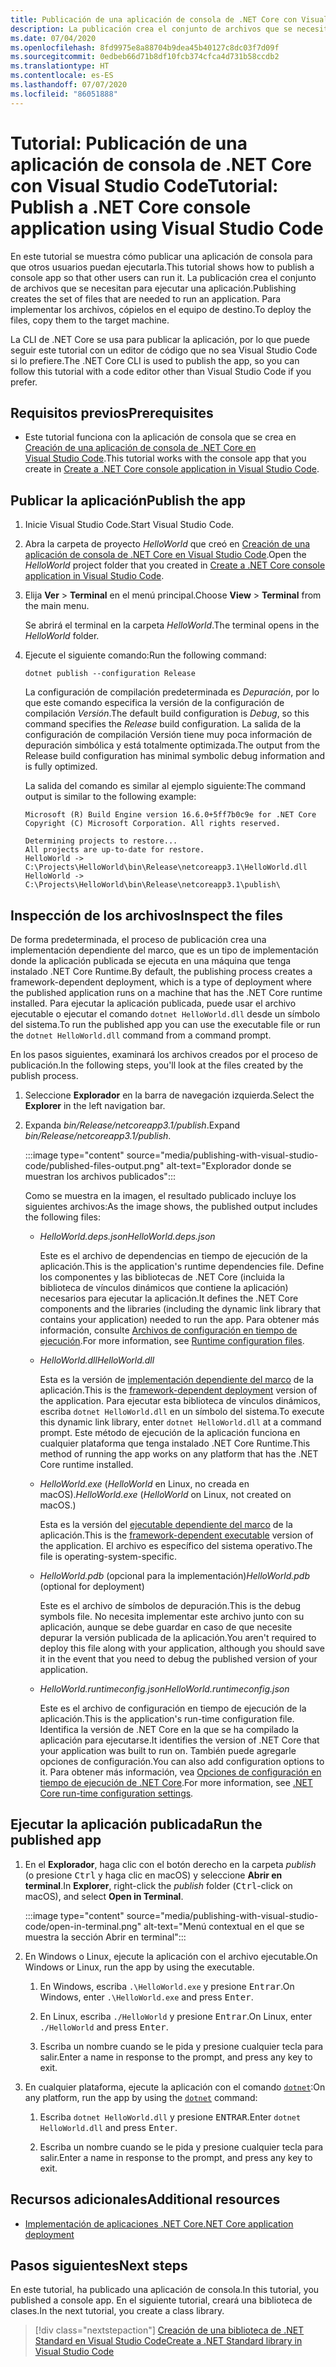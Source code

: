 ```yaml
---
title: Publicación de una aplicación de consola de .NET Core con Visual Studio Code
description: La publicación crea el conjunto de archivos que se necesitan para ejecutar una aplicación de .NET Core.
ms.date: 07/04/2020
ms.openlocfilehash: 8fd9975e8a88704b9dea45b40127c8dc03f7d09f
ms.sourcegitcommit: 0edbeb66d71b8df10fcb374cfca4d731b58ccdb2
ms.translationtype: HT
ms.contentlocale: es-ES
ms.lasthandoff: 07/07/2020
ms.locfileid: "86051888"
---
```

# <a name="tutorial-publish-a-net-core-console-application-using-visual-studio-code"></a><span data-ttu-id="52bff-103">Tutorial: Publicación de una aplicación de consola de .NET Core con Visual Studio Code</span><span class="sxs-lookup"><span data-stu-id="52bff-103">Tutorial: Publish a .NET Core console application using Visual Studio Code</span></span>

<span data-ttu-id="52bff-104">En este tutorial se muestra cómo publicar una aplicación de consola para que otros usuarios puedan ejecutarla.</span><span class="sxs-lookup"><span data-stu-id="52bff-104">This tutorial shows how to publish a console app so that other users can run it.</span></span> <span data-ttu-id="52bff-105">La publicación crea el conjunto de archivos que se necesitan para ejecutar una aplicación.</span><span class="sxs-lookup"><span data-stu-id="52bff-105">Publishing creates the set of files that are needed to run an application.</span></span> <span data-ttu-id="52bff-106">Para implementar los archivos, cópielos en el equipo de destino.</span><span class="sxs-lookup"><span data-stu-id="52bff-106">To deploy the files, copy them to the target machine.</span></span>

<span data-ttu-id="52bff-107">La CLI de .NET Core se usa para publicar la aplicación, por lo que puede seguir este tutorial con un editor de código que no sea Visual Studio Code si lo prefiere.</span><span class="sxs-lookup"><span data-stu-id="52bff-107">The .NET Core CLI is used to publish the app, so you can follow this tutorial with a code editor other than Visual Studio Code if you prefer.</span></span>

## <a name="prerequisites"></a><span data-ttu-id="52bff-108">Requisitos previos</span><span class="sxs-lookup"><span data-stu-id="52bff-108">Prerequisites</span></span>

- <span data-ttu-id="52bff-109">Este tutorial funciona con la aplicación de consola que se crea en [Creación de una aplicación de consola de .NET Core en Visual Studio Code](with-visual-studio-code.md).</span><span class="sxs-lookup"><span data-stu-id="52bff-109">This tutorial works with the console app that you create in [Create a .NET Core console application in Visual Studio Code](with-visual-studio-code.md).</span></span>

## <a name="publish-the-app"></a><span data-ttu-id="52bff-110">Publicar la aplicación</span><span class="sxs-lookup"><span data-stu-id="52bff-110">Publish the app</span></span>

1. <span data-ttu-id="52bff-111">Inicie Visual Studio Code.</span><span class="sxs-lookup"><span data-stu-id="52bff-111">Start Visual Studio Code.</span></span>

1. <span data-ttu-id="52bff-112">Abra la carpeta de proyecto *HelloWorld* que creó en [Creación de una aplicación de consola de .NET Core en Visual Studio Code](with-visual-studio-code.md).</span><span class="sxs-lookup"><span data-stu-id="52bff-112">Open the *HelloWorld* project folder that you created in [Create a .NET Core console application in Visual Studio Code](with-visual-studio-code.md).</span></span>

1. <span data-ttu-id="52bff-113">Elija **Ver** > **Terminal** en el menú principal.</span><span class="sxs-lookup"><span data-stu-id="52bff-113">Choose **View** > **Terminal** from the main menu.</span></span>

   <span data-ttu-id="52bff-114">Se abrirá el terminal en la carpeta *HelloWorld*.</span><span class="sxs-lookup"><span data-stu-id="52bff-114">The terminal opens in the *HelloWorld* folder.</span></span>

1. <span data-ttu-id="52bff-115">Ejecute el siguiente comando:</span><span class="sxs-lookup"><span data-stu-id="52bff-115">Run the following command:</span></span>

   ```dotnetcli
   dotnet publish --configuration Release
   ```

   <span data-ttu-id="52bff-116">La configuración de compilación predeterminada es *Depuración*, por lo que este comando especifica la versión de la configuración de compilación *Versión*.</span><span class="sxs-lookup"><span data-stu-id="52bff-116">The default build configuration is *Debug*, so this command specifies the *Release* build configuration.</span></span> <span data-ttu-id="52bff-117">La salida de la configuración de compilación Versión tiene muy poca información de depuración simbólica y está totalmente optimizada.</span><span class="sxs-lookup"><span data-stu-id="52bff-117">The output from the Release build configuration has minimal symbolic debug information and is fully optimized.</span></span>

   <span data-ttu-id="52bff-118">La salida del comando es similar al ejemplo siguiente:</span><span class="sxs-lookup"><span data-stu-id="52bff-118">The command output is similar to the following example:</span></span>

   ```
   Microsoft (R) Build Engine version 16.6.0+5ff7b0c9e for .NET Core
   Copyright (C) Microsoft Corporation. All rights reserved.

   Determining projects to restore...
   All projects are up-to-date for restore.
   HelloWorld -> C:\Projects\HelloWorld\bin\Release\netcoreapp3.1\HelloWorld.dll
   HelloWorld -> C:\Projects\HelloWorld\bin\Release\netcoreapp3.1\publish\
   ```

## <a name="inspect-the-files"></a><span data-ttu-id="52bff-119">Inspección de los archivos</span><span class="sxs-lookup"><span data-stu-id="52bff-119">Inspect the files</span></span>

<span data-ttu-id="52bff-120">De forma predeterminada, el proceso de publicación crea una implementación dependiente del marco, que es un tipo de implementación donde la aplicación publicada se ejecuta en una máquina que tenga instalado .NET Core Runtime.</span><span class="sxs-lookup"><span data-stu-id="52bff-120">By default, the publishing process creates a framework-dependent deployment, which is a type of deployment where the published application runs on a machine that has the .NET Core runtime installed.</span></span> <span data-ttu-id="52bff-121">Para ejecutar la aplicación publicada, puede usar el archivo ejecutable o ejecutar el comando `dotnet HelloWorld.dll` desde un símbolo del sistema.</span><span class="sxs-lookup"><span data-stu-id="52bff-121">To run the published app you can use the executable file or run the `dotnet HelloWorld.dll` command from a command prompt.</span></span>

<span data-ttu-id="52bff-122">En los pasos siguientes, examinará los archivos creados por el proceso de publicación.</span><span class="sxs-lookup"><span data-stu-id="52bff-122">In the following steps, you'll look at the files created by the publish process.</span></span>

1. <span data-ttu-id="52bff-123">Seleccione **Explorador** en la barra de navegación izquierda.</span><span class="sxs-lookup"><span data-stu-id="52bff-123">Select the **Explorer** in the left navigation bar.</span></span>

1. <span data-ttu-id="52bff-124">Expanda *bin/Release/netcoreapp3.1/publish*.</span><span class="sxs-lookup"><span data-stu-id="52bff-124">Expand *bin/Release/netcoreapp3.1/publish*.</span></span>

   :::image type="content" source="media/publishing-with-visual-studio-code/published-files-output.png" alt-text="Explorador donde se muestran los archivos publicados":::

   <span data-ttu-id="52bff-126">Como se muestra en la imagen, el resultado publicado incluye los siguientes archivos:</span><span class="sxs-lookup"><span data-stu-id="52bff-126">As the image shows, the published output includes the following files:</span></span>

   * <span data-ttu-id="52bff-127">*HelloWorld.deps.json*</span><span class="sxs-lookup"><span data-stu-id="52bff-127">*HelloWorld.deps.json*</span></span>

      <span data-ttu-id="52bff-128">Este es el archivo de dependencias en tiempo de ejecución de la aplicación.</span><span class="sxs-lookup"><span data-stu-id="52bff-128">This is the application's runtime dependencies file.</span></span> <span data-ttu-id="52bff-129">Define los componentes y las bibliotecas de .NET Core (incluida la biblioteca de vínculos dinámicos que contiene la aplicación) necesarios para ejecutar la aplicación.</span><span class="sxs-lookup"><span data-stu-id="52bff-129">It defines the .NET Core components and the libraries (including the dynamic link library that contains your application) needed to run the app.</span></span> <span data-ttu-id="52bff-130">Para obtener más información, consulte [Archivos de configuración en tiempo de ejecución](https://github.com/dotnet/cli/blob/85ca206d84633d658d7363894c4ea9d59e515c1a/Documentation/specs/runtime-configuration-file.md).</span><span class="sxs-lookup"><span data-stu-id="52bff-130">For more information, see [Runtime configuration files](https://github.com/dotnet/cli/blob/85ca206d84633d658d7363894c4ea9d59e515c1a/Documentation/specs/runtime-configuration-file.md).</span></span>

   * <span data-ttu-id="52bff-131">*HelloWorld.dll*</span><span class="sxs-lookup"><span data-stu-id="52bff-131">*HelloWorld.dll*</span></span>

      <span data-ttu-id="52bff-132">Esta es la versión de [implementación dependiente del marco](../deploying/deploy-with-cli.md#framework-dependent-deployment) de la aplicación.</span><span class="sxs-lookup"><span data-stu-id="52bff-132">This is the [framework-dependent deployment](../deploying/deploy-with-cli.md#framework-dependent-deployment) version of the application.</span></span> <span data-ttu-id="52bff-133">Para ejecutar esta biblioteca de vínculos dinámicos, escriba `dotnet HelloWorld.dll` en un símbolo del sistema.</span><span class="sxs-lookup"><span data-stu-id="52bff-133">To execute this dynamic link library, enter `dotnet HelloWorld.dll` at a command prompt.</span></span> <span data-ttu-id="52bff-134">Este método de ejecución de la aplicación funciona en cualquier plataforma que tenga instalado .NET Core Runtime.</span><span class="sxs-lookup"><span data-stu-id="52bff-134">This method of running the app works on any platform that has the .NET Core runtime installed.</span></span>

   * <span data-ttu-id="52bff-135">*HelloWorld.exe* (*HelloWorld* en Linux, no creada en macOS).</span><span class="sxs-lookup"><span data-stu-id="52bff-135">*HelloWorld.exe* (*HelloWorld* on Linux, not created on macOS.)</span></span>

      <span data-ttu-id="52bff-136">Esta es la versión del [ejecutable dependiente del marco](../deploying/deploy-with-cli.md#framework-dependent-executable) de la aplicación.</span><span class="sxs-lookup"><span data-stu-id="52bff-136">This is the [framework-dependent executable](../deploying/deploy-with-cli.md#framework-dependent-executable) version of the application.</span></span> <span data-ttu-id="52bff-137">El archivo es específico del sistema operativo.</span><span class="sxs-lookup"><span data-stu-id="52bff-137">The file is operating-system-specific.</span></span>

   * <span data-ttu-id="52bff-138">*HelloWorld.pdb* (opcional para la implementación)</span><span class="sxs-lookup"><span data-stu-id="52bff-138">*HelloWorld.pdb* (optional for deployment)</span></span>

      <span data-ttu-id="52bff-139">Este es el archivo de símbolos de depuración.</span><span class="sxs-lookup"><span data-stu-id="52bff-139">This is the debug symbols file.</span></span> <span data-ttu-id="52bff-140">No necesita implementar este archivo junto con su aplicación, aunque se debe guardar en caso de que necesite depurar la versión publicada de la aplicación.</span><span class="sxs-lookup"><span data-stu-id="52bff-140">You aren't required to deploy this file along with your application, although you should save it in the event that you need to debug the published version of your application.</span></span>

   * <span data-ttu-id="52bff-141">*HelloWorld.runtimeconfig.json*</span><span class="sxs-lookup"><span data-stu-id="52bff-141">*HelloWorld.runtimeconfig.json*</span></span>

      <span data-ttu-id="52bff-142">Este es el archivo de configuración en tiempo de ejecución de la aplicación.</span><span class="sxs-lookup"><span data-stu-id="52bff-142">This is the application's run-time configuration file.</span></span> <span data-ttu-id="52bff-143">Identifica la versión de .NET Core en la que se ha compilado la aplicación para ejecutarse.</span><span class="sxs-lookup"><span data-stu-id="52bff-143">It identifies the version of .NET Core that your application was built to run on.</span></span> <span data-ttu-id="52bff-144">También puede agregarle opciones de configuración.</span><span class="sxs-lookup"><span data-stu-id="52bff-144">You can also add configuration options to it.</span></span> <span data-ttu-id="52bff-145">Para obtener más información, vea [Opciones de configuración en tiempo de ejecución de .NET Core](../run-time-config/index.md#runtimeconfigjson).</span><span class="sxs-lookup"><span data-stu-id="52bff-145">For more information, see [.NET Core run-time configuration settings](../run-time-config/index.md#runtimeconfigjson).</span></span>

## <a name="run-the-published-app"></a><span data-ttu-id="52bff-146">Ejecutar la aplicación publicada</span><span class="sxs-lookup"><span data-stu-id="52bff-146">Run the published app</span></span>

1. <span data-ttu-id="52bff-147">En el **Explorador**, haga clic con el botón derecho en la carpeta *publish* (o presione <kbd>Ctrl</kbd> y haga clic en macOS) y seleccione **Abrir en terminal**.</span><span class="sxs-lookup"><span data-stu-id="52bff-147">In **Explorer**, right-click the *publish* folder (<kbd>Ctrl</kbd>-click on macOS), and select **Open in Terminal**.</span></span>

   :::image type="content" source="media/publishing-with-visual-studio-code/open-in-terminal.png" alt-text="Menú contextual en el que se muestra la sección Abrir en terminal":::

1. <span data-ttu-id="52bff-149">En Windows o Linux, ejecute la aplicación con el archivo ejecutable.</span><span class="sxs-lookup"><span data-stu-id="52bff-149">On Windows or Linux, run the app by using the executable.</span></span>

   1. <span data-ttu-id="52bff-150">En Windows, escriba `.\HelloWorld.exe` y presione <kbd>Entrar</kbd>.</span><span class="sxs-lookup"><span data-stu-id="52bff-150">On Windows, enter `.\HelloWorld.exe` and press <kbd>Enter</kbd>.</span></span>

   1. <span data-ttu-id="52bff-151">En Linux, escriba `./HelloWorld` y presione <kbd>Entrar</kbd>.</span><span class="sxs-lookup"><span data-stu-id="52bff-151">On Linux, enter `./HelloWorld` and press <kbd>Enter</kbd>.</span></span>

   1. <span data-ttu-id="52bff-152">Escriba un nombre cuando se le pida y presione cualquier tecla para salir.</span><span class="sxs-lookup"><span data-stu-id="52bff-152">Enter a name in response to the prompt, and press any key to exit.</span></span>

1. <span data-ttu-id="52bff-153">En cualquier plataforma, ejecute la aplicación con el comando [`dotnet`](../tools/dotnet.md):</span><span class="sxs-lookup"><span data-stu-id="52bff-153">On any platform, run the app by using the  [`dotnet`](../tools/dotnet.md) command:</span></span>

   1. <span data-ttu-id="52bff-154">Escriba `dotnet HelloWorld.dll` y presione <kbd>ENTRAR</kbd>.</span><span class="sxs-lookup"><span data-stu-id="52bff-154">Enter `dotnet HelloWorld.dll` and press <kbd>Enter</kbd>.</span></span>

   1. <span data-ttu-id="52bff-155">Escriba un nombre cuando se le pida y presione cualquier tecla para salir.</span><span class="sxs-lookup"><span data-stu-id="52bff-155">Enter a name in response to the prompt, and press any key to exit.</span></span>

## <a name="additional-resources"></a><span data-ttu-id="52bff-156">Recursos adicionales</span><span class="sxs-lookup"><span data-stu-id="52bff-156">Additional resources</span></span>

- [<span data-ttu-id="52bff-157">Implementación de aplicaciones .NET Core</span><span class="sxs-lookup"><span data-stu-id="52bff-157">.NET Core application deployment</span></span>](../deploying/index.md)

## <a name="next-steps"></a><span data-ttu-id="52bff-158">Pasos siguientes</span><span class="sxs-lookup"><span data-stu-id="52bff-158">Next steps</span></span>

<span data-ttu-id="52bff-159">En este tutorial, ha publicado una aplicación de consola.</span><span class="sxs-lookup"><span data-stu-id="52bff-159">In this tutorial, you published a console app.</span></span> <span data-ttu-id="52bff-160">En el siguiente tutorial, creará una biblioteca de clases.</span><span class="sxs-lookup"><span data-stu-id="52bff-160">In the next tutorial, you create a class library.</span></span>

> [!div class="nextstepaction"]
> [<span data-ttu-id="52bff-161">Creación de una biblioteca de .NET Standard en Visual Studio Code</span><span class="sxs-lookup"><span data-stu-id="52bff-161">Create a .NET Standard library in Visual Studio Code</span></span>](library-with-visual-studio-code.md)
